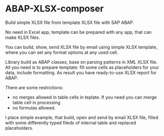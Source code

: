 # ABAP-XLSX-composer
Build simple XLSX file from template XLSX file with SAP ABAP. 

No need in Excel app, template can be prepared with any app, that can make XLSX files. 

You can build, show, send XLSX file by email using simple XLSX template, where you can set any format options at any used cell.

Library build as ABAP classes, base on parsing patterns in XML XLSX file.  All you need is to prepare template: fill some cells as placeholders for your data, include formatting. As result you have ready-to-use XLSX report for ABAP. 

There are some restrictions:
 - no merges allowed in table cells in teplate. If you need you can merge table cell in processing
 - no formulas allowed.

I place simple example, that build, open and send by email XLSX file, filled with some differently typed fileds of internal table and  replaced placeholders.
